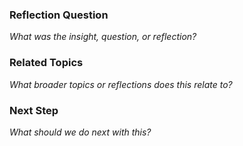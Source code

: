 ### Reflection Question

_What was the insight, question, or reflection?_

### Related Topics

_What broader topics or reflections does this relate to?_

### Next Step

_What should we do next with this?_
